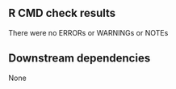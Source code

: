 ## R CMD check results

There were no ERRORs or WARNINGs or NOTEs



## Downstream dependencies

None